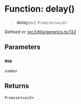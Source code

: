 # Function: delay()

> **delay**(`ms`): `Promise`\<`void`\>

Defined in: [src/Utils/generics.ts:133](https://github.com/Fokusdotid/bail/blob/cf6cc85134e12081bc635cea02cc0eee74033a81/src/Utils/generics.ts#L133)

## Parameters

### ms

`number`

## Returns

`Promise`\<`void`\>
